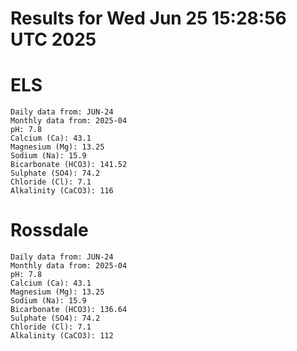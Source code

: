 # Results for Wed Jun 25 15:28:56 UTC 2025
# ELS
```
Daily data from: JUN-24
Monthly data from: 2025-04
pH: 7.8
Calcium (Ca): 43.1
Magnesium (Mg): 13.25
Sodium (Na): 15.9
Bicarbonate (HCO3): 141.52
Sulphate (SO4): 74.2
Chloride (Cl): 7.1
Alkalinity (CaCO3): 116
```
# Rossdale
```
Daily data from: JUN-24
Monthly data from: 2025-04
pH: 7.8
Calcium (Ca): 43.1
Magnesium (Mg): 13.25
Sodium (Na): 15.9
Bicarbonate (HCO3): 136.64
Sulphate (SO4): 74.2
Chloride (Cl): 7.1
Alkalinity (CaCO3): 112
```
